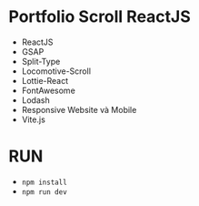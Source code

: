 # Portfolio Scroll ReactJS

- ReactJS
- GSAP
- Split-Type
- Locomotive-Scroll
- Lottie-React
- FontAwesome
- Lodash
- Responsive Website và Mobile
- Vite.js

# RUN

- `npm install`
- `npm run dev`
